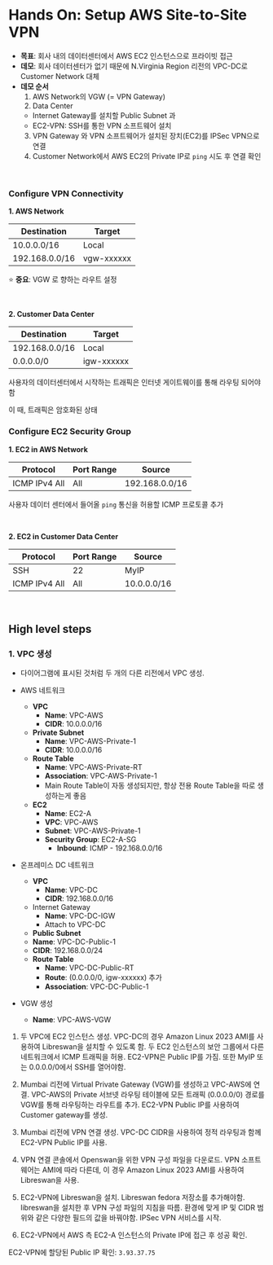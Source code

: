 # Hands On: Setup AWS Site-to-Site VPN

- **목표**: 회사 내의 데이터센터에서 AWS EC2 인스턴스으로 프라이빗 접근
- **데모**: 회사 데이터센터가 없기 때문에 N.Virginia Region 리전의 VPC-DC로 Customer Network 대체
- **데모 순서**
  1. AWS Network의 VGW (= VPN Gateway)
  2. Data Center
    - Internet Gateway를 설치할 Public Subnet 과 
    - EC2-VPN: SSH를 통한 VPN 소프트웨어 설치
  3. VPN Gateway 와 VPN 소프트웨어가 설치된 장치(EC2)를 IPSec VPN으로 연결
  4. Customer Network에서 AWS EC2의 Private IP로 `ping` 시도 후 연결 확인

<br/>

### Configure VPN Connectivity

**1. AWS Network**

| Destination    | Target     |
| -------------- | ---------- |
| 10.0.0.0/16    | Local      |
| 192.168.0.0/16 | vgw-xxxxxx |

⭐️ **중요**: VGW 로 향하는 라우트 설정

<br/>

**2. Customer Data Center**

| Destination    | Target     |
| -------------- | ---------- |
| 192.168.0.0/16 | Local      |
| 0.0.0.0/0      | igw-xxxxxx |

사용자의 데이터센터에서 시작하는 트래픽은 인터넷 게이트웨이를 통해 라우팅 되어야 함

이 때, 트래픽은 암호화된 상태

### Configure EC2 Security Group

**1. EC2 in AWS Network**

| Protocol      | Port Range | Source         |
| ------------- | ---------- | -------------- |
| ICMP IPv4 All | All        | 192.168.0.0/16 |

사용자 데이터 센터에서 들어올 `ping` 통신을 허용할 ICMP 프로토콜 추가

<br/>

**2. EC2 in Customer Data Center**

| Protocol      | Port Range | Source      |
| ------------- | ---------- | ----------- |
| SSH           | 22         | MyIP        |
| ICMP IPv4 All | All        | 10.0.0.0/16 |

<br/>

## High level steps

### 1. VPC 생성
- 다이어그램에 표시된 것처럼 두 개의 다른 리전에서 VPC 생성. 
- AWS 네트워크
  - **VPC**
    - **Name**: VPC-AWS
    - **CIDR**: 10.0.0.0/16
  - **Private Subnet**
    - **Name**: VPC-AWS-Private-1
    - **CIDR**: 10.0.0.0/16
  - **Route Table**
    - **Name**: VPC-AWS-Private-RT
    - **Association**: VPC-AWS-Private-1
    - Main Route Table이 자동 생성되지만, 항상 전용 Route Table을 따로 생성하는게 좋음
  - **EC2**
    - **Name**: EC2-A
    - **VPC**: VPC-AWS
    - **Subnet**: VPC-AWS-Private-1
    - **Security Group**: EC2-A-SG
      - **Inbound**: ICMP - 192.168.0.0/16
- 온프레미스 DC 네트워크
  - **VPC**
    - **Name**: VPC-DC
    - **CIDR**: 192.168.0.0/16
  - Internet Gateway
    - **Name**: VPC-DC-IGW
    - Attach to VPC-DC
  -  **Public Subnet**
    - **Name**: VPC-DC-Public-1
    - **CIDR**: 192.168.0.0/24
    - **Route Table**
      - **Name**: VPC-DC-Public-RT
      - **Route**: (0.0.0.0/0, igw-xxxxxx) 추가
      - **Association**: VPC-DC-Public-1

- VGW 생성
  - **Name**: VPC-AWS-VGW

1. 두 VPC에 EC2 인스턴스 생성. VPC-DC의 경우 Amazon Linux 2023 AMI를 사용하여 Libreswan을 설치할 수 있도록 함. 두 EC2 인스턴스의 보안 그룹에서 다른 네트워크에서 ICMP 트래픽을 허용. EC2-VPN은 Public IP를 가짐. 또한 MyIP 또는 0.0.0.0/0에서 SSH를 열어야함.

2. Mumbai 리전에 Virtual Private Gateway (VGW)를 생성하고 VPC-AWS에 연결. VPC-AWS의 Private 서브넷 라우팅 테이블에 모든 트래픽 (0.0.0.0/0) 경로를 VGW를 통해 라우팅하는 라우트를 추가. EC2-VPN Public IP를 사용하여 Customer gateway를 생성.

3. Mumbai 리전에 VPN 연결 생성. VPC-DC CIDR을 사용하여 정적 라우팅과 함께 EC2-VPN Public IP를 사용.

4. VPN 연결 콘솔에서 Openswan을 위한 VPN 구성 파일을 다운로드.
VPN 소프트웨어는 AMI에 따라 다른데, 이 경우 Amazon Linux 2023 AMI를 사용하여 Libreswan을 사용.

1. EC2-VPN에 Libreswan을 설치. Libreswan fedora 저장소를 추가해야함. libreswan을 설치한 후 VPN 구성 파일의 지침을 따름. 환경에 맞게 IP 및 CIDR 범위와 같은 다양한 필드의 값을 바꿔야함. IPSec VPN 서비스를 시작.

2. EC2-VPN에서 AWS 측 EC2-A 인스턴스의 Private IP에 접근 후 성공 확인.


EC2-VPN에 할당된 Public IP 확인: `3.93.37.75`
